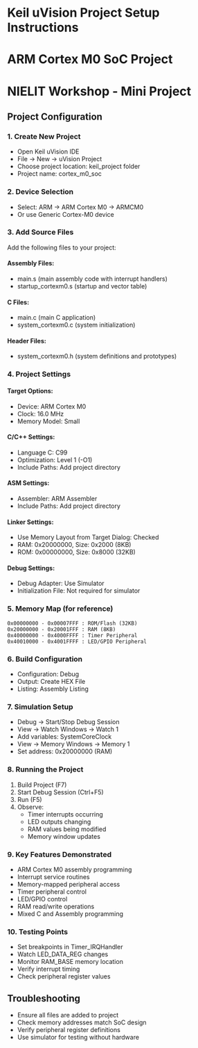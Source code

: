 # Keil uVision Project Setup Instructions
# ARM Cortex M0 SoC Project
# NIELIT Workshop - Mini Project

## Project Configuration

### 1. Create New Project
- Open Keil uVision IDE
- File -> New -> uVision Project
- Choose project location: keil_project folder
- Project name: cortex_m0_soc

### 2. Device Selection
- Select: ARM -> ARM Cortex M0 -> ARMCM0
- Or use Generic Cortex-M0 device

### 3. Add Source Files
Add the following files to your project:

#### Assembly Files:
- main.s (main assembly code with interrupt handlers)
- startup_cortexm0.s (startup and vector table)

#### C Files:
- main.c (main C application)
- system_cortexm0.c (system initialization)

#### Header Files:
- system_cortexm0.h (system definitions and prototypes)

### 4. Project Settings

#### Target Options:
- Device: ARM Cortex M0
- Clock: 16.0 MHz
- Memory Model: Small

#### C/C++ Settings:
- Language C: C99
- Optimization: Level 1 (-O1)
- Include Paths: Add project directory

#### ASM Settings:
- Assembler: ARM Assembler
- Include Paths: Add project directory

#### Linker Settings:
- Use Memory Layout from Target Dialog: Checked
- RAM: 0x20000000, Size: 0x2000 (8KB)
- ROM: 0x00000000, Size: 0x8000 (32KB)

#### Debug Settings:
- Debug Adapter: Use Simulator
- Initialization File: Not required for simulator

### 5. Memory Map (for reference)
```
0x00000000 - 0x00007FFF : ROM/Flash (32KB)
0x20000000 - 0x20001FFF : RAM (8KB)
0x40000000 - 0x4000FFFF : Timer Peripheral
0x40010000 - 0x4001FFFF : LED/GPIO Peripheral
```

### 6. Build Configuration
- Configuration: Debug
- Output: Create HEX File
- Listing: Assembly Listing

### 7. Simulation Setup
- Debug -> Start/Stop Debug Session
- View -> Watch Windows -> Watch 1
- Add variables: SystemCoreClock
- View -> Memory Windows -> Memory 1
- Set address: 0x20000000 (RAM)

### 8. Running the Project
1. Build Project (F7)
2. Start Debug Session (Ctrl+F5)
3. Run (F5)
4. Observe:
   - Timer interrupts occurring
   - LED outputs changing
   - RAM values being modified
   - Memory window updates

### 9. Key Features Demonstrated
- ARM Cortex M0 assembly programming
- Interrupt service routines
- Memory-mapped peripheral access
- Timer peripheral control
- LED/GPIO control
- RAM read/write operations
- Mixed C and Assembly programming

### 10. Testing Points
- Set breakpoints in Timer_IRQHandler
- Watch LED_DATA_REG changes
- Monitor RAM_BASE memory location
- Verify interrupt timing
- Check peripheral register values

## Troubleshooting
- Ensure all files are added to project
- Check memory addresses match SoC design
- Verify peripheral register definitions
- Use simulator for testing without hardware
